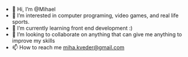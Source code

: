 - 👋 Hi, I’m @Mihael  
- 👀 I’m interested in computer programing, video games, and real life sports.
- 🌱 I’m currently learning front end development :)
- 💞️ I’m looking to collaborate on anything that can give me anything to improve my skills 
- 📫 How to reach me miha.kveder@gmail.com 

<!---
Lambaro/Lambaro is a ✨ special ✨ repository because its `README.md` (this file) appears on your GitHub profile.
You can click the Preview link to take a look at your changes.
--->

